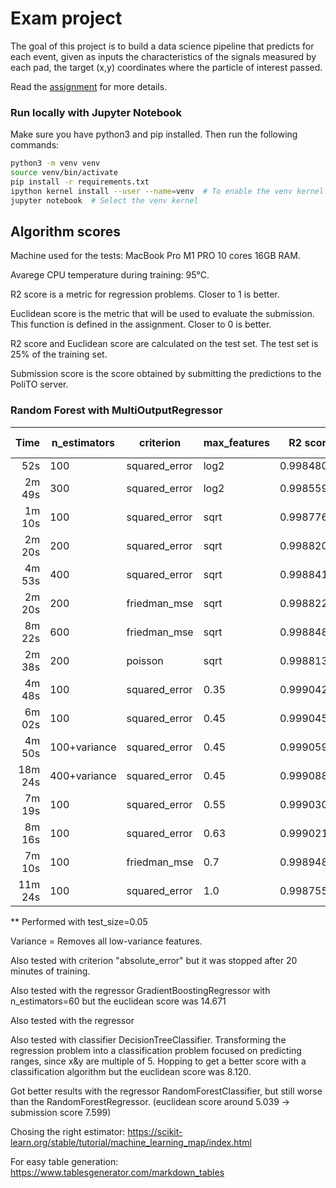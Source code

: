 # Exam project

The goal of this project is to build a data science pipeline that predicts for each event, given as inputs the characteristics of the signals measured by each pad, the target (x,y) coordinates where the particle of interest passed.

Read the [assignment](Assignment_Winter_2024.pdf) for more details.

### Run locally with Jupyter Notebook
Make sure you have python3 and pip installed. Then run the following commands:

```bash
python3 -m venv venv
source venv/bin/activate
pip install -r requirements.txt
ipython kernel install --user --name=venv  # To enable the venv kernel on jupyter
jupyter notebook  # Select the venv kernel
```


## Algorithm scores

Machine used for the tests: MacBook Pro M1 PRO 10 cores 16GB RAM.

Avarege CPU temperature during training: 95°C.

R2 score is a metric for regression problems. Closer to 1 is better.

Euclidean score is the metric that will be used to evaluate the submission. 
This function is defined in the assignment. Closer to 0 is better.

R2 score and Euclidean score are calculated on the test set. The test set is 25% of the training set.

Submission score is the score obtained by submitting the predictions to the PoliTO server.

### Random Forest with MultiOutputRegressor
|    Time | n_estimators | criterion     | max_features | R2 score   | Euclidean score | Submission score |
|--------:|--------------|---------------|--------------|------------|-----------------|------------------|
| 52s     | 100          | squared_error | log2         | 0.99848024 | 5.369           | 5.577            |
| 2m 49s  | 300          | squared_error | log2         | 0.99855958 | 5.220           | 5.730            |
| 1m 10s  | 100          | squared_error | sqrt         | 0.99877615 | 4.842 [4.703]** | 5.243 [5.157]**  |
| 2m 20s  | 200          | squared_error | sqrt         | 0.99882048 | 4.753           | 5.153            |
| 4m 53s  | 400          | squared_error | sqrt         | 0.99884119 | 4.708           | 5.104            |
| 2m 20s  | 200          | friedman_mse  | sqrt         | 0.99882251 | 4.746           | skip             |
| 8m 22s  | 600          | friedman_mse  | sqrt         | 0.99884875 | 4.690           | 5.089            |
| 2m 38s  | 200          | poisson       | sqrt         | 0.99881351 | 4.759           | skip             |
| 4m 48s  | 100          | squared_error | 0.35         | 0.99904227 | 4.255**         | skip             |
| 6m 02s  | 100          | squared_error | 0.45         | 0.99904534 | 4.251**         | 4.851**          |
| 4m 50s  | 100+variance | squared_error | 0.45         | 0.99905931 | 4.222**         | 4.810**          |
| 18m 24s | 400+variance | squared_error | 0.45         | 0.99908886 | **4.160****     | **4.757****      |
| 7m 19s  | 100          | squared_error | 0.55         | 0.99903096 | 4.271**         | 4.879**          |
| 8m 16s  | 100          | squared_error | 0.63         | 0.99902100 | 4.286**         | skip             |
| 7m 10s  | 100          | friedman_mse  | 0.7          | 0.99894805 | 4.425           | 5.009            |
| 11m 24s | 100          | squared_error | 1.0          | 0.99875576 | 4.689           | 5.361            |

** Performed with test_size=0.05

Variance = Removes all low-variance features.

Also tested with criterion "absolute_error" but it was stopped after 20 minutes of training.

Also tested with the regressor GradientBoostingRegressor with n_estimators=60 but the euclidean score was 14.671

Also tested with the regressor 

Also tested with classifier DecisionTreeClassifier.
Transforming the regression problem into a classification problem focused on predicting ranges, since x&y are multiple of 5. 
Hopping to get a better score with a classification algorithm but the euclidean score was 8.120.

Got better results with the regressor RandomForestClassifier, but still worse than the RandomForestRegressor. (euclidean score around 5.039 -> submission score 7.599)

Chosing the right estimator: https://scikit-learn.org/stable/tutorial/machine_learning_map/index.html

For easy table generation:
https://www.tablesgenerator.com/markdown_tables

